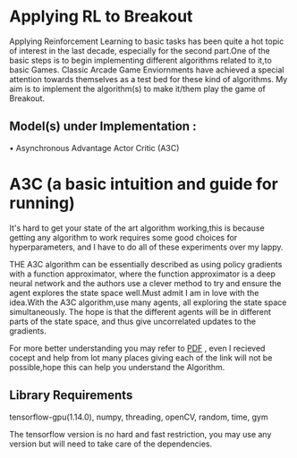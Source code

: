 # Applying RL to Breakout

Applying Reinforcement Learning to basic tasks has been quite a hot topic of interest in the last decade, especially for the second part.One of the basic steps is to begin implementing different algorithms related to it,to basic Games. Classic Arcade Game Enviornments have achieved a special attention towards themselves as a test bed  for these kind of algorithms. My aim is to implement the algorithm(s) to make it/them play the game of Breakout.

## Model(s) under  Implementation :

•	Asynchronous Advantage Actor Critic (A3C)

# A3C (a basic intuition and guide for running)

It's hard to get your state of the art algorithm working,this is because getting any algorithm to work requires some good choices for hyperparameters, and I have to do all of these experiments over my lappy.

THE A3C algorithm can be essentially described as using policy gradients with a function approximator, where the function approximator is a deep neural network and the authors use a clever method to try and ensure the agent explores the state space well.Must admit I am in  love with the idea.With the A3C algorithm,use many agents, all exploring the state space simultaneously. The hope is that the different agents will be in different parts of the state space, and thus give uncorrelated updates to the gradients.

For more better understanding you may refer to [PDF](https://drive.google.com/file/d/1dFfDv-alQs6E_wyRmd3F2ZHKCVxhEIxY/view) , even I recieved cocept and help from lot many places giving each of the link will not be possible,hope this can help you understand the Algorithm.

## Library Requirements 

tensorflow-gpu(1.14.0), numpy, threading, openCV, random, time, gym

The tensorflow version is no hard and fast restriction, you may use any version but will need to take care of the dependencies.










